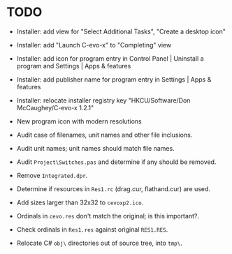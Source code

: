 # TODO

 - Installer: add view for "Select Additional Tasks", "Create a desktop icon"

 - Installer: add "Launch C-evo-x" to "Completing" view

 - Installer: add icon for program entry in Control Panel | Uninstall a program
   and Settings | Apps & features

 - Installer: add publisher name for program entry in Settings | Apps &
   features

 - Installer: relocate installer registry key "HKCU/Software/Don McCaughey/C-evo-x 1.2.1"

 - New program icon with modern resolutions
 
 - Audit case of filenames, unit names and other file inclusions.

 - Audit unit names; unit names should match file names.

 - Audit `Project\Switches.pas` and determine if any should be removed.

 - Remove `Integrated.dpr`.

 - Determine if resources in `Res1.rc` (drag.cur, flathand.cur) are used.

 - Add sizes larger than 32x32 to `cevoxp2.ico`.

 - Ordinals in `cevo.res` don't match the original; is this important?.

 - Check ordinals in `Res1.res` against original `RES1.RES`.

 - Relocate C# `obj\` directories out of source tree, into `tmp\`.

